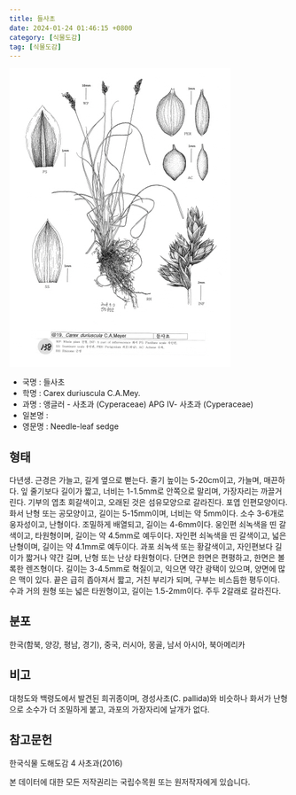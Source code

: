 ```yaml
---
title: 들사초
date: 2024-01-24 01:46:15 +0800
category: [식물도감]
tag: [식물도감]
---
```




![들사초](/assets/img/fileUpload/plants/basic/illustration/24172_illustration_th2.jpg)
- 국명 : 들사초
- 학명 : Carex duriuscula C.A.Mey.
- 과명 : 앵글러 - 사초과 (Cyperaceae) APG Ⅳ- 사초과 (Cyperaceae)
- 일본명 : 
- 영문명 : Needle-leaf sedge


## 형태
다년생. 근경은 가늘고, 길게 옆으로 뻗는다. 줄기 높이는 5-20cm이고, 가늘며, 매끈하다. 잎 줄기보다 길이가 짧고, 너비는 1-1.5mm로 안쪽으로 말리며, 가장자리는 까끌거린다. 기부의 엽초 회갈색이고, 오래된 것은 섬유모양으로 갈라진다. 포엽 인편모양이다. 화서 난형 또는 공모양이고, 길이는 5-15mm이며, 너비는 약 5mm이다. 소수 3-6개로 웅자성이고, 난형이다. 조밀하게 배열되고, 길이는 4-6mm이다. 웅인편 쇠녹색을 띤 갈색이고, 타원형이며, 길이는 약 4.5mm로 예두이다. 자인편 쇠녹색을 띤 갈색이고, 넓은 난형이며, 길이는 약 4.1mm로 예두이다. 과포 쇠녹색 또는 황갈색이고, 자인편보다 길이가 짧거나 약간 길며, 난형 또는 난상 타원형이다. 단면은 한면은 편평하고, 한면은 볼록한 렌즈형이다. 길이는 3-4.5mm로 혁질이고, 익으면 약간 광택이 있으며, 양면에 많은 맥이 있다. 끝은 급히 좁아져서 짧고, 거친 부리가 되며, 구부는 비스듬한 평두이다. 수과 거의 원형 또는 넓은 타원형이고, 길이는 1.5-2mm이다. 주두 2갈래로 갈라진다.
## 분포
한국(함북, 양강, 평남, 경기), 중국, 러시아, 몽골, 남서 아시아, 북아메리카
## 비고
대청도와 백령도에서 발견된 희귀종이며, 경성사초(C. pallida)와 비슷하나 화서가 난형으로 소수가 더 조밀하게 붙고, 과포의 가장자리에 날개가 없다.
## 참고문헌
한국식물 도해도감 4 사초과(2016)






본 데이터에 대한 모든 저작권리는 국립수목원 또는 원저작자에게 있습니다.
